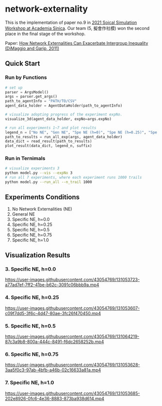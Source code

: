 # network-externality
This is the implementation of paper no.9 in [2021 Soical Simulation Workshop at Academia Sinica](https://www.ios.sinica.edu.tw/msgNo/20210723-1). Our team (5, 擬會作社模) won the second place in the final stage of the workshop.

Paper: [How Network Externalities Can Exacerbate Intergroup Inequality (DiMaggio and Garip, 2011)](https://www.jstor.org/stable/pdf/10.1086/659653.pdf?refreqid=excelsior%3Aabf277dd8e8dbfc001069fcbf9e1b7aa)


## Quick Start
### Run by Functions
```python
# set up
parser = ArgsModel()
args = parser.get_args()
path_to_agentInfo = "PATH/TO/CSV"
agent_data_holder = AgentDataHolder(path_to_agentInfo)

# visualize adopting progress of the experiment expNo.
visualize_3d(agent_data_holder, expNo=args.expNo)

# run all experiments 1~7 and plot results
legend_n = ["No NE", "Gen NE", "Spe NE (h=0)", "Spe NE (h=0.25)", "Spe NE (h=0.5)", "Spe NE (h=0.75)", "Spe NE (h=1.0)"]
path_to_results = run_all_exp(args, agent_data_holder)
data_dict = read_result(path_to_results)
plot_result(data_dict, legend_n, suffix)
```

### Run in Ternimals
```bash
# visualize experiments 3
python model.py --vis --expNo 3
# run all 7 experiments, where each experiment runs 1000 trails
python model.py --run_all --n_trail 1000
```

## Experiments Conditions

1. No Network Externalities (NE)
2. General NE
3. Specific NE, h=0.0
4. Specific NE, h=0.25
5. Specific NE, h=0.5
6. Specific NE, h=0.75
7. Specific NE, h=1.0

## Visualization Results

### 3. Specific NE, h=0.0

https://user-images.githubusercontent.com/43054769/131053723-a77ad7ef-7ff2-41be-b62c-3091c06bbb9a.mp4

### 4. Specific NE, h=0.25

https://user-images.githubusercontent.com/43054769/131053607-c09f7dd5-3f6c-4d47-80ae-3fc26f470450.mp4

### 5. Specific NE, h=0.5

https://user-images.githubusercontent.com/43054769/131064219-87c3a9b8-800a-444c-8491-f6dc2658252b.mp4

### 6. Specific NE, h=0.75

https://user-images.githubusercontent.com/43054769/131053628-3aa5f0c3-97ab-4bfb-a46b-02c16633a81a.mp4

### 7. Specific NE, h=1.0

https://user-images.githubusercontent.com/43054769/131053685-202e8926-0fc6-4e36-8883-873ba938d614.mp4
